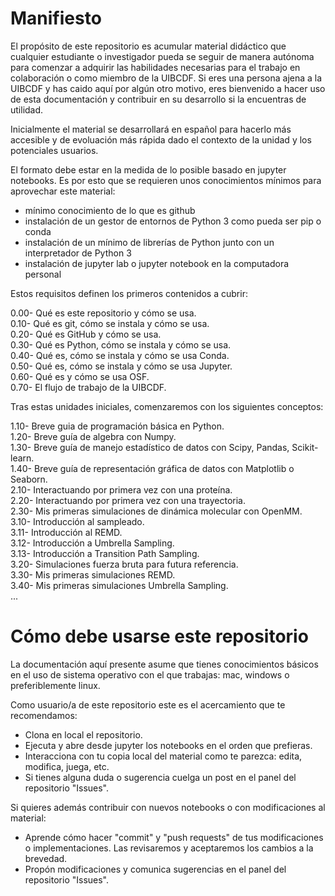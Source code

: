 # Manifiesto

El propósito de este repositorio es acumular material didáctico que cualquier estudiante o
investigador pueda se seguir de manera autónoma para comenzar a adquirir las habilidades necesarias
para el trabajo en colaboración o como miembro de la UIBCDF. Si eres una persona ajena a la UIBCDF
y has caido aquí por algún otro motivo, eres bienvenido a hacer uso de esta documentación y contribuir
en su desarrollo si la encuentras de utilidad.

Inicialmente el material se desarrollará en español para hacerlo más accesible y de evoluación más
rápida dado el contexto de la unidad y los potenciales usuarios.

El formato debe estar en la medida de lo posible basado en jupyter notebooks.
Es por esto que se requieren unos conocimientos mínimos para aprovechar este material:

- mínimo conocimiento de lo que es github
- instalación de un gestor de entornos de Python 3 como pueda ser pip o conda
- instalación de un mínimo de librerías de Python junto con un interpretador de Python 3
- instalación de jupyter lab o jupyter notebook en la computadora personal

Estos requisitos definen los primeros contenidos a cubrir:

0.00- Qué es este repositorio y cómo se usa.  
0.10- Qué es git, cómo se instala y cómo se usa.  
0.20- Qué es GitHub y cómo se usa.  
0.30- Qué es Python, cómo se instala y cómo se usa.  
0.40- Qué es, cómo se instala y cómo se usa Conda.  
0.50- Qué es, cómo se instala y cómo se usa Jupyter.  
0.60- Qué es y cómo se usa OSF.  
0.70- El flujo de trabajo de la UIBCDF.  

Tras estas unidades iniciales, comenzaremos con los siguientes conceptos:

1.10- Breve guia de programación básica en Python.  
1.20- Breve guía de algebra con Numpy.  
1.30- Breve guía de manejo estadístico de datos con Scipy, Pandas, Scikit-learn.  
1.40- Breve guía de representación gráfica de datos con Matplotlib o Seaborn.  
2.10- Interactuando por primera vez con una proteína.  
2.20- Interactuando por primera vez con una trayectoria.  
2.30- Mis primeras simulaciones de dinámica molecular con OpenMM.  
3.10- Introducción al sampleado.  
3.11- Introducción al REMD.  
3.12- Introducción a Umbrella Sampling.  
3.13- Introducción a Transition Path Sampling.  
3.20- Simulaciones fuerza bruta para futura referencia.  
3.30- Mis primeras simulaciones REMD.  
3.40- Mis primeras simulaciones Umbrella Sampling.  
...

# Cómo debe usarse este repositorio

La documentación aquí presente asume que tienes conocimientos básicos en el uso de sistema
operativo con el que trabajas: mac, windows o preferiblemente linux.

Como usuario/a de este repositorio este es el acercamiento que te recomendamos:

- Clona en local el repositorio.
- Ejecuta y abre desde jupyter los notebooks en el orden que prefieras.
- Interacciona con tu copia local del material como te parezca: edita, modifica, juega, etc.
- Si tienes alguna duda o sugerencia cuelga un post en el panel del repositorio "Issues".

Si quieres además contribuir con nuevos notebooks o con modificaciones al material:

- Aprende cómo hacer "commit" y "push requests" de tus modificaciones o implementaciones. Las
  revisaremos y aceptaremos los cambios a la brevedad.
- Propón modificaciones y comunica sugerencias en el panel del repositorio "Issues".


